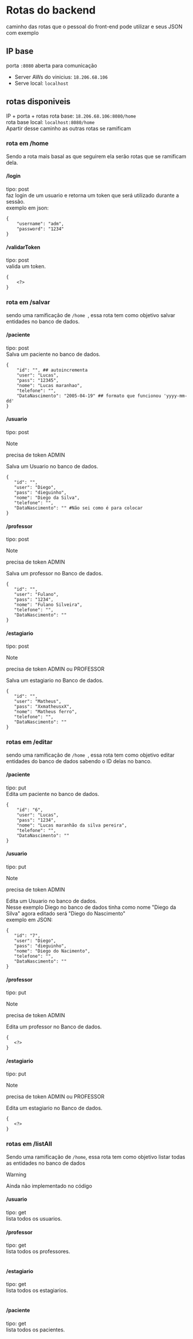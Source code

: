 
# Rotas do backend #
caminho das rotas que o pessoal do front-end pode utilizar e seus JSON com exemplo
## IP base ##
porta ``:8080`` aberta para comunicação
* Server AWs do vinicius: ``18.206.68.106``
* Serve local: ``localhost``
## rotas disponiveis ##
IP + porta + rotas
rota base: ``18.206.68.106:8080/home `` <br/>
rota base local: ``localhost:8080/home`` <br/>
Apartir desse caminho as outras rotas se ramificam
### rota em /home ###
Sendo a rota mais basal as que seguirem ela serão rotas que se ramificam dela.
#### /login ####
tipo: post<br/>
faz login de um usuario e retorna um token que será utilizado durante a sessão.<br/>
exemplo em json:
```
{
	"username": "adm",
	"password": "1234"
} 
```
#### /validarToken ####
tipo: post<br/>
valida um token.
```
{
	<?>
}
```
### rota em /salvar ###
sendo uma ramificação de ``/home ``, essa rota tem como objetivo salvar entidades no banco de dados.
#### /paciente ####
tipo: post<br/>
Salva um paciente no banco de dados.
```
{
    "id": "", ## autoincrementa
    "user": "Lucas",
    "pass": "12345",
    "nome": "Lucas maranhao",
    "telefone": "", 
    "DataNascimento": "2005-04-19" ## formato que funcionou 'yyyy-mm-dd'
}
```

#### /usuario ####
tipo: post 
>[!NOTE]  
>precisa de token ADMIN

Salva um Usuario no banco de dados.
 ```
{
    "id": "",
    "user": "Diego",
    "pass": "dieguinho",
    "nome": "Diego da Silva",
    "telefone": "",
    "DataNascimento": "" #Não sei como é para colocar
}
```

#### /professor ####
tipo: post
>[!NOTE]  
>precisa de token ADMIN

Salva um professor no Banco de dados.
 ```
{
    "id": "",
    "user": "Fulano",
    "pass": "1234",
    "nome": "Fulano Silveira",
    "telefone": "",
    "DataNascimento": ""
}
```
#### /estagiario ####
tipo: post
>[!NOTE]  
>precisa de token ADMIN ou PROFESSOR

Salva um estagiario no Banco de dados.
 ```
{
    "id": "",
    "user": "Matheus",
    "pass": "XxmatheusxX",
    "nome": "Matheus ferro",
    "telefone": "",
    "DataNascimento": ""
}
```
### rotas em /editar ###
sendo uma ramificação de ``/home ``, essa rota tem como objetivo editar entidades do banco de dados sabendo o ID delas no banco.

#### /paciente ####
tipo: put<br/>
Edita um paciente no banco de dados.
```
{
    "id": "6",
    "user": "Lucas",
    "pass": "1234",
    "nome": "Lucas maranhão da silva pereira",
    "telefone": "",
    "DataNascimento": ""
}
```

#### /usuario ####
tipo: put
>[!NOTE]  
>precisa de token ADMIN

Edita um Usuario no banco de dados. <br/>
Nesse exemplo Diego no banco de dados tinha como nome "Diego da Silva" agora editado será "Diego do Nascimento" <br/>
exemplo em JSON:
 ```
{
    "id": "7",
    "user": "Diego",
    "pass": "dieguinho",
    "nome": "Diego do Nacimento",
    "telefone": "",
    "DataNascimento": ""
}
```

#### /professor ####
tipo: put
>[!NOTE]  
>precisa de token ADMIN

Edita um professor no Banco de dados.
 ```
{
	<?>
}
```
#### /estagiario ####
tipo: put
>[!NOTE]  
>precisa de token ADMIN ou PROFESSOR

Edita um estagiario no Banco de dados.
 ```
{
	<?>
}
```

### rotas em /listAll ###
Sendo uma ramificação de ``/home``, essa rota tem como objetivo listar todas as entidades no banco de dados
> [!WARNING]  
> Ainda não implementado no código

#### /usuario ####
tipo: get<br/>
lista todos os usuarios.
<br/>

#### /professor ####
tipo: get<br/>
lista todos os professores.<br/>
<br/>

#### /estagiario ####
tipo: get<br/>
lista todos os estagiarios.<br/>
<br/>

#### /paciente ####
tipo: get<br/>
lista todos os pacientes.<br/>
<br/>
